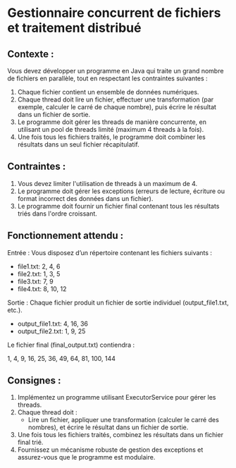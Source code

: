 <h1>Gestionnaire concurrent de fichiers et traitement distribué</h1>
<h2>Contexte :</h2>
<p>Vous devez développer un programme en Java qui traite un grand nombre de fichiers en parallèle, tout en respectant les contraintes suivantes :</p>
<ol>
<li>Chaque fichier contient un ensemble de données numériques.
</li>
<li>Chaque thread doit lire un fichier, effectuer une transformation (par exemple, calculer le carré de chaque nombre), puis écrire le résultat dans un fichier de sortie.
</li>
<li>Le programme doit gérer les threads de manière concurrente, en utilisant un pool de threads limité (maximum 4 threads à la fois).
</li>
<li>Une fois tous les fichiers traités, le programme doit combiner les résultats dans un seul fichier récapitulatif.
</li>
</ol>
<h2>Contraintes :</h2>
<ol>
<li>Vous devez limiter l'utilisation de threads à un maximum de 4.
</li>
<li>Le programme doit gérer les exceptions (erreurs de lecture, écriture ou format incorrect des données dans un fichier).
</li>
<li>Le programme doit fournir un fichier final contenant tous les résultats triés dans l'ordre croissant.
</li>
</ol>
<h2>Fonctionnement attendu :</h2>
<p>Entrée :
Vous disposez d’un répertoire contenant les fichiers suivants :</p>
<ul>
<li>file1.txt: 2, 4, 6</li>
<li>file2.txt: 1, 3, 5</li>
<li>file3.txt: 7, 9</li>
<li>file4.txt: 8, 10, 12
</li>
</ul>
<p>Sortie :
Chaque fichier produit un fichier de sortie individuel (output_file1.txt, etc.).</p>
<ul>
<li>output_file1.txt: 4, 16, 36
</li>
<li>output_file2.txt: 1, 9, 25
</li>
</ul>
<p>Le fichier final (final_output.txt) contiendra :</p>
<p>1, 4, 9, 16, 25, 36, 49, 64, 81, 100, 144
</p>
<h2>Consignes :</h2>
<ol>
<li>Implémentez un programme utilisant ExecutorService pour gérer les threads.
</li>
<li>Chaque thread doit :
<ul>
<li>Lire un fichier, appliquer une transformation (calculer le carré des nombres), et écrire le résultat dans un fichier de sortie.
</li>
</ul>
</li>
<li>Une fois tous les fichiers traités, combinez les résultats dans un fichier final trié.
</li>
<li>Fournissez un mécanisme robuste de gestion des exceptions et assurez-vous que le programme est modulaire.
</li>
</ol>